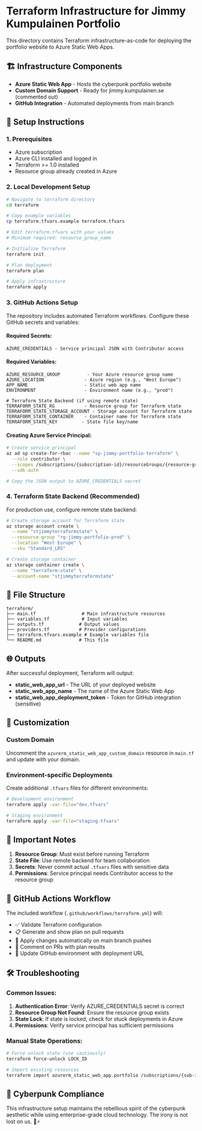# Terraform Infrastructure for Jimmy Kumpulainen Portfolio

This directory contains Terraform infrastructure-as-code for deploying the portfolio website to Azure Static Web Apps.

## 🏗️ Infrastructure Components

- **Azure Static Web App** - Hosts the cyberpunk portfolio website
- **Custom Domain Support** - Ready for jimmy.kumpulainen.se (commented out)
- **GitHub Integration** - Automated deployments from main branch

## 🚀 Setup Instructions

### 1. Prerequisites

- Azure subscription
- Azure CLI installed and logged in
- Terraform >= 1.0 installed
- Resource group already created in Azure

### 2. Local Development Setup

```bash
# Navigate to terraform directory
cd terraform

# Copy example variables
cp terraform.tfvars.example terraform.tfvars

# Edit terraform.tfvars with your values
# Minimum required: resource_group_name

# Initialize Terraform
terraform init

# Plan deployment
terraform plan

# Apply infrastructure
terraform apply
```

### 3. GitHub Actions Setup

The repository includes automated Terraform workflows. Configure these GitHub secrets and variables:

#### Required Secrets:
```
AZURE_CREDENTIALS - Service principal JSON with Contributor access
```

#### Required Variables:
```
AZURE_RESOURCE_GROUP          - Your Azure resource group name
AZURE_LOCATION               - Azure region (e.g., "West Europe")
APP_NAME                     - Static web app name
ENVIRONMENT                  - Environment name (e.g., "prod")

# Terraform State Backend (if using remote state)
TERRAFORM_STATE_RG           - Resource group for Terraform state
TERRAFORM_STATE_STORAGE_ACCOUNT - Storage account for Terraform state
TERRAFORM_STATE_CONTAINER    - Container name for Terraform state
TERRAFORM_STATE_KEY         - State file key/name
```

#### Creating Azure Service Principal:

```bash
# Create service principal
az ad sp create-for-rbac --name "sp-jimmy-portfolio-terraform" \
  --role contributor \
  --scopes /subscriptions/{subscription-id}/resourceGroups/{resource-group-name} \
  --sdk-auth

# Copy the JSON output to AZURE_CREDENTIALS secret
```

### 4. Terraform State Backend (Recommended)

For production use, configure remote state backend:

```bash
# Create storage account for Terraform state
az storage account create \
  --name "stjimmyterraformstate" \
  --resource-group "rg-jimmy-portfolio-prod" \
  --location "West Europe" \
  --sku "Standard_LRS"

# Create storage container
az storage container create \
  --name "terraform-state" \
  --account-name "stjimmyterraformstate"
```

## 📁 File Structure

```
terraform/
├── main.tf                 # Main infrastructure resources
├── variables.tf            # Input variables
├── outputs.tf             # Output values
├── providers.tf           # Provider configurations
├── terraform.tfvars.example # Example variables file
└── README.md              # This file
```

## 🌐 Outputs

After successful deployment, Terraform will output:

- **static_web_app_url** - The URL of your deployed website
- **static_web_app_name** - The name of the Azure Static Web App
- **static_web_app_deployment_token** - Token for GitHub integration (sensitive)

## 🔧 Customization

### Custom Domain

Uncomment the `azurerm_static_web_app_custom_domain` resource in `main.tf` and update with your domain.

### Environment-specific Deployments

Create additional `.tfvars` files for different environments:

```bash
# Development environment
terraform apply -var-file="dev.tfvars"

# Staging environment
terraform apply -var-file="staging.tfvars"
```

## 🚨 Important Notes

1. **Resource Group**: Must exist before running Terraform
2. **State File**: Use remote backend for team collaboration
3. **Secrets**: Never commit actual `.tfvars` files with sensitive data
4. **Permissions**: Service principal needs Contributor access to the resource group

## 🎯 GitHub Actions Workflow

The included workflow (`.github/workflows/terraform.yml`) will:

- ✅ Validate Terraform configuration
- 📋 Generate and show plan on pull requests
- 🚀 Apply changes automatically on main branch pushes
- 💬 Comment on PRs with plan results
- 🔗 Update GitHub environment with deployment URL

## 🛠️ Troubleshooting

### Common Issues:

1. **Authentication Error**: Verify AZURE_CREDENTIALS secret is correct
2. **Resource Group Not Found**: Ensure the resource group exists
3. **State Lock**: If state is locked, check for stuck deployments in Azure
4. **Permissions**: Verify service principal has sufficient permissions

### Manual State Operations:

```bash
# Force unlock state (use cautiously)
terraform force-unlock LOCK_ID

# Import existing resources
terraform import azurerm_static_web_app.portfolio /subscriptions/{sub-id}/resourceGroups/{rg}/providers/Microsoft.Web/staticSites/{app-name}
```

## 🎸 Cyberpunk Compliance

This infrastructure setup maintains the rebellious spirit of the cyberpunk aesthetic while using enterprise-grade cloud technology. The irony is not lost on us. 🤖⚡
